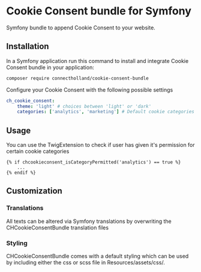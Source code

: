 # Cookie Consent bundle for Symfony
Symfony bundle to append Cookie Consent to your website.

## Installation
In a Symfony application run this command to install and integrate Cookie Consent bundle in your application:
```bash
composer require connectholland/cookie-consent-bundle
```

Configure your Cookie Consent with the following possible settings
```yaml
ch_cookie_consent:
    theme: 'light' # choices between 'light' or 'dark'
    categories: ['analytics', 'marketing'] # Default cookie categories
```
## Usage
You can use the TwigExtension to check if user has given it's permission for certain cookie categories
```twig
{% if chcookieconsent_isCategoryPermitted('analytics') == true %}
    ...
{% endif %}
```

## Customization
### Translations
All texts can be altered via Symfony translations by overwriting the CHCookieConsentBundle translation files

### Styling
CHCookieConsentBundle comes with a default styling which can be used by including either the css or scss file in Resources/assets/css/.
